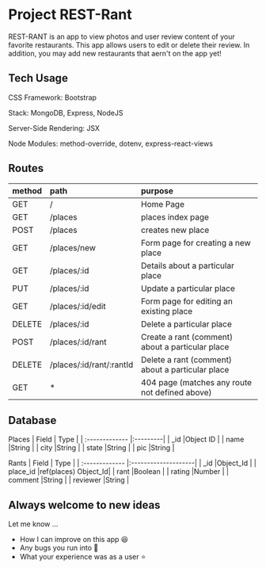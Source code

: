 # Project REST-Rant

REST-RANT is an app to view photos and user review content of your favorite restaurants. This app allows users to edit or delete their review. In addition, you may add new restaurants that aern't on the app yet!

## Tech Usage

CSS Framework: Bootstrap

Stack: MongoDB, Express, NodeJS

Server-Side Rendering: JSX

Node Modules: method-override, dotenv, express-react-views

## Routes

| method | path                     | purpose                                          |
| :----- | :----------------------- | :----------------------------------------------- |
| GET    | /                        | Home Page                                        |
| GET    | /places                  | places index page                                |
| POST   | /places                  | creates new place                                |
| GET    | /places/new              | Form page for creating a new place               |
| GET    | /places/:id              | Details about a particular place                 |
| PUT    | /places/:id              | Update a particular place                        |
| GET    | /places/:id/edit         | Form page for editing an existing place          |
| DELETE | /places/:id              | Delete a particular place                        |
| POST   | /places/:id/rant         | Create a rant (comment) about a particular place |
| DELETE | /places/:id/rant/:rantId | Delete a rant (comment) about a particular place |
| GET    | \*                       | 404 page (matches any route not defined above)   |

## Database

Places
| Field | Type |
| :------------- |:---------|
| \_id |Object ID |
| name |String |
| city |String |
| state |String |
| pic |String |

Rants
| Field | Type |
| :------------- |:--------------------|
| \_id |Object_Id |
| place_id |ref(places) Object_Id|
| rant |Boolean |
| rating |Number |
| comment |String |
| reviewer |String |

## Always welcome to new ideas

Let me know ...

<ul>
    <li>How I can improve on this app 😆</li>
    <li>Any bugs you run into 👾</li>
    <li>What your experience was as a user ⭐️</li>
</ul>
